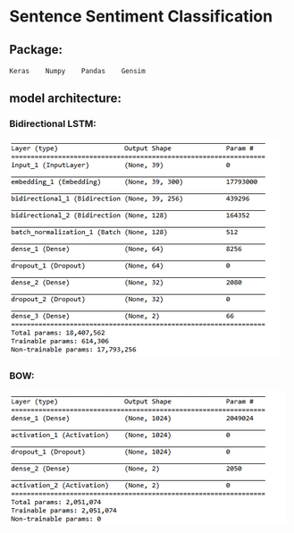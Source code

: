 # Sentence Sentiment Classification
## Package:
    Keras    Numpy    Pandas    Gensim
## model architecture:
### Bidirectional LSTM:
![Bidirectional LSTM](https://github.com/ReuiYan-Lin/Machine-Learning/blob/master/Sentence%20Sentiment%20Classification/result/BidirectionalLSTM.png)
### BOW:
![BOW](https://github.com/ReuiYan-Lin/Machine-Learning/blob/master/Sentence%20Sentiment%20Classification/result/BOW.png)
